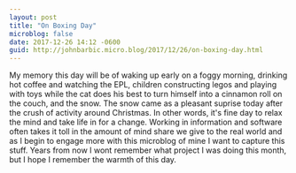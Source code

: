```yaml
---
layout: post
title: "On Boxing Day"
microblog: false
date: 2017-12-26 14:12 -0600
guid: http://johnbarbic.micro.blog/2017/12/26/on-boxing-day.html
---
```

My memory this day will be of waking up early on a foggy morning, drinking hot coffee and watching the EPL, children constructing legos and playing with toys while the cat does his best to turn himself into a cinnamon roll on the couch, and the snow.  The snow came as a pleasant suprise today after the crush of activity around Christmas.  In other words, it's fine day to relax the mind and take life in for a change.  Working in information and software often takes it toll in the amount of mind share we give to the real world and as I begin to engage more with this microblog of mine I want to capture this stuff.  Years from now I wont remember what project I was doing this month, but I hope I remember the warmth of this day.  
